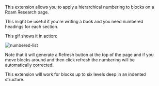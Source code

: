 This extension allows you to apply a hierarchical numbering to blocks on a Roam Research page.

This might be useful if you're writing a book and you need numbered headings for each section.

This gif shows it in action:

![numbered-list](https://user-images.githubusercontent.com/6857790/185312125-8ab8e2f5-6c3c-4e73-8713-c492ea847c83.gif)

Note that it will generate a Refresh button at the top of the page and if you move blocks around and then click refresh the numbering will be automatically corrected.

This extension will work for blocks up to six levels deep in an indented structure.
